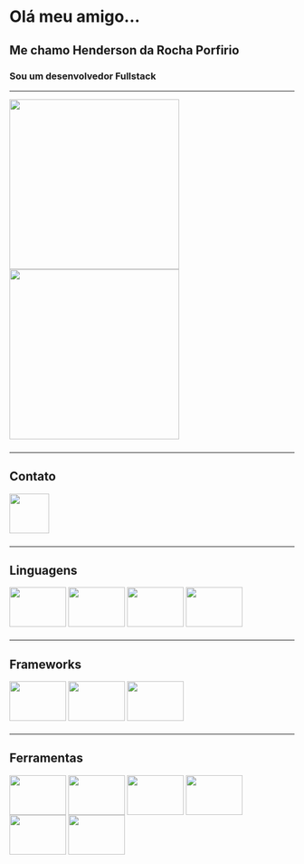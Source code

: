 # Olá meu amigo...
## Me chamo Henderson da Rocha Porfirio
### Sou um desenvolvedor Fullstack

----
<div>

<img height="300em" src="https://github-readme-stats.vercel.app/api?username=Henderson-da-rocha-porfirio&show_icons=true&theme=highcontrast"/>

<img height="300em" src="https://github-readme-stats.vercel.app/api/top-langs/?username=Henderson-da-rocha-porfirio&layout=compact)](https://github.com/anuraghazra/github-readme-stats"/>
</div>

###
----
## Contato

<a href="https://github.com/Henderson-da-rocha-porfirio/">
<img src="https://cdn.jsdelivr.net/gh/devicons/devicon/icons/linkedin/linkedin-original.svg" align="center" height="70">
</a>
          
###
----
## Linguagens
<div>
<img src="https://cdn.jsdelivr.net/gh/devicons/devicon/icons/java/java-original.svg" align="center" height="70" width="100">
<img src="https://cdn.jsdelivr.net/gh/devicons/devicon/icons/javascript/javascript-original.svg" align="center" height="70" width="100">
<img src="https://cdn.jsdelivr.net/gh/devicons/devicon/icons/html5/html5-original.svg" align="center" height="70" width="100">
<img src="https://cdn.jsdelivr.net/gh/devicons/devicon/icons/css3/css3-original.svg" align="center" height="70" width="100">

###
----
## Frameworks
<img src="https://cdn.jsdelivr.net/gh/devicons/devicon/icons/spring/spring-original.svg" align="center" height="70" width="100">
<img src="https://cdn.jsdelivr.net/gh/devicons/devicon/icons/angularjs/angularjs-original.svg" align="center" height="70" width="100">
<img src="https://cdn.jsdelivr.net/gh/devicons/devicon/icons/bootstrap/bootstrap-original.svg" align="center" height="70" width="100">

###
----
## Ferramentas
<img src="https://cdn.jsdelivr.net/gh/devicons/devicon/icons/azure/azure-original.svg" align="center" height="70" width="100">
<img src="https://cdn.jsdelivr.net/gh/devicons/devicon/icons/git/git-original.svg" align="center" height="70" width="100">
<img src="https://cdn.jsdelivr.net/gh/devicons/devicon/icons/subversion/subversion-original.svg" align="center" height="70" width="100">
<img src="https://cdn.jsdelivr.net/gh/devicons/devicon/icons/docker/docker-original.svg" align="center" height="70" width="100">
<img src="https://cdn.jsdelivr.net/gh/devicons/devicon/icons/visualstudio/visualstudio-plain.svg" align="center" height="70" width="100">
<img src="https://cdn.jsdelivr.net/gh/devicons/devicon/icons/intellij/intellij-original.svg" align="center" height="70" width="100">




</div>